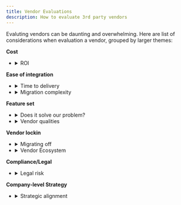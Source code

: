 ```yaml
---
title: Vendor Evaluations
description: How to evaluate 3rd party vendors
---
```


Evaluting vendors can be daunting and overwhelming. Here are list of considerations when evaluation a vendor,
grouped by larger themes:

**Cost**
- <details><summary>ROI</summary>
      <ul>
        <li>What is the cost of the vendor? How does their fee structure scale?</li>
      </ul>
      <ul>
          <li>What the value would we get out of integrating with this vendor? Can we put a number on it in terms of dollars/engineering hours? </li>
      </ul>
      </details>
**Ease of integration**
- <details><summary>Time to delivery</summary>
    <ul>
        <li>How long would it take to integrate with this vendor?</li>
        <li>What is the opportunity cost?</li>
    </ul>
    </details>
- <details><summary>Migration complexity</summary>
      <ul>
          <li>What is the path to integration? Is it complex or straightforward?</li>
          <li>How fleshed out are the docs?</li>
          <li>Is there a community of devs using this vendor?</li>
          <li>Does the vendor use well-accepted protocols or their own proprietary implementations?</li>
          <li>Do we have to replace an in-house solution? How does that affect the integration plan?</li>
      </ul>
      </details>
**Feature set**
- <details><summary>Does it solve our problem?</summary>
    <ul>
        <li>If it is not perfect for our use case, is it good enough?</li>
        <li>Does the solution scale well? Do you see us continuing using it a year from now? 5 years from now?</li>
        <li>Does it offer UI/brand customization? Do we need UI/brand customization now? Will we in the future?</li>
    </ul>
    </details>
- <details><summary>Vendor qualities</summary>
      <ul>
          <li>Are they the experts in this problem space?</li>
          <li>What stage of the company is the vendor in? Could that affect integration or support?</li>
          <li>How fast is the technology or problem space changing? Is the vendor responsive to these changes?</li>
      </ul>
      </details>
**Vendor lockin**
- <details><summary>Migrating off</summary>
    <ul>
        <li>Would to be hard to migrate off this vendor if we change our minds?</li>
        <li>Is the integration very custom to our stack?</li>
        <li>Is there a data export feature? Is the data export protocol established industry standard or proprietary?</li>
    </ul>
    </details>
- <details><summary>Vendor Ecosystem</summary>
      <ul>
          <li>Is there any convenience we gain from staying within the vendor ecosystem?</li>
          <li>Is the ecosystem we're locked in good enough? Could we revisit other options when we have more capacity?</li>
      </ul>
      </details>
**Compliance/Legal**
- <details><summary>Legal risk</summary>
      <ul>
          <li>Does this vendor cover our legal risk?</li>
          <li>Does this vendor expose us to more legal risk?</li>
          <li>Are there privacy concerns?</li>
          <li>Will the vendor require access to our code base?</li>
      </ul>
      </details>
**Company-level Strategy**
- <details><summary>Strategic alignment</summary>
    <ul>
        <li>Does the solution this vendor offers align with our company strategy?</li>
    </ul>
    </details>
